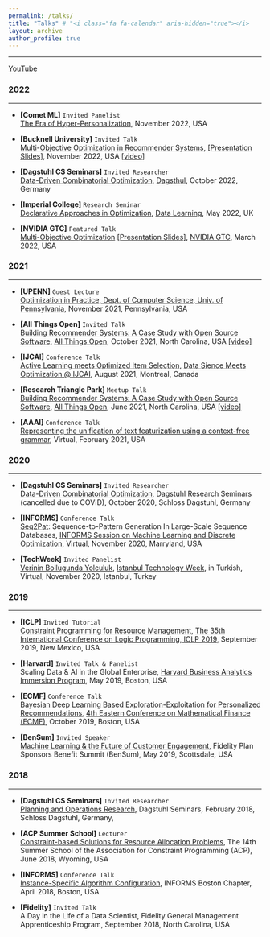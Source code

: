```yaml
---
permalink: /talks/
title: "Talks" # "<i class="fa fa-calendar" aria-hidden="true"></i>
layout: archive
author_profile: true
---
```


---

<a href="https://www.youtube.com/channel/UCzJyUE6YtOdrGpyOpgYhyKg"><i class="fab fa-fw fa-youtube" aria-hidden="true"></i> YouTube</a>

### 2022

---

* **[Comet ML]** `Invited Panelist`\
   [The Era of Hyper-Personalization](https://go.comet.ml/webinar-recommender-systems-for-business-impact.html?utm_source=Serdar&utm_medium=partner&utm_campaign=Webinar_RecSys_2022), November 2022, USA
   
* **[Bucknell University]** `Invited Talk`\
   [Multi-Objective Optimization in Recommender Systems](https://management.blogs.bucknell.edu/2022/11/08/serdar-kadioglu-to-speak-friday-november-11th/), [[Presentation Slides]](https://nbviewer.org/github/skadio/skadio.github.io/blob/master/files/Kadioglu_Bucknell_2022.pdf), November 2022, USA [[video]](https://mediaspace.bucknell.edu/media/Optimized+Item+Selection+to+Boost+Exploration+for+Recommender+Systems+-+Serdar+Kadioglu%2C+Fidelity%2C+11+11+2022/1_3iou676g/185503823)
   
* **[Dagstuhl CS Seminars]** `Invited Researcher`\
  [Data-Driven Combinatorial Optimization](https://www.dagstuhl.de/en/program/calendar/semhp/?semnr=22431), [Dagsthul]([https://sites.google.com/view/rossella-arcucci/home/calendar-datalearning](https://www.dagstuhl.de/)), October 2022, Germany 

* **[Imperial College]** `Research Seminar`\
  [Declarative Approaches in Optimization](), [Data Learning](https://sites.google.com/view/rossella-arcucci/home/calendar-datalearning), May 2022, UK 

* **[NVIDIA GTC]** `Featured Talk`\
  [Multi-Objective Optimization](https://www.youtube.com/watch?v=_v-B2nRy79w) [[Presentation Slides]](https://nbviewer.org/github/skadio/skadio.github.io/blob/master/files/S42373.pdf), [NVIDIA GTC](https://www.nvidia.com/gtc), March 2022, USA 
  
### 2021

---

* **[UPENN]** `Guest Lecture`\
  [Optimization in Practice, Dept. of Computer Science, Univ. of Pennsylvania](https://events.seas.upenn.edu/event/cis-189-guest-lecture-optimization-in-practice/), November 2021, Pennsylvania, USA 

* **[All Things Open]** `Invited Talk`\
  [Building Recommender Systems: A Case Study with Open Source Software](https://2021.allthingsopen.org/sessions/building-recommender-systems-a-case-study-with-open-source-software/), [All Things Open](https://2021.allthingsopen.org/speakers/serdar-kadioglu/), October 2021, North Carolina, USA [[video]](https://www.youtube.com/watch?v=54d_YUalvOA)
  
 * **[IJCAI]** `Conference Talk`\
  [Active Learning meets Optimized Item Selection](https://arxiv.org/abs/2112.03105), [Data Sience Meets Optimization @ IJCAI](https://sites.google.com/view/ijcai2021dso), August 2021, Montreal, Canada  
 
* **[Research Triangle Park]** `Meetup Talk`\
  [Building Recommender Systems: A Case Study with Open Source Software](https://www.meetup.com/All-Things-Open-RTP-Meetup/events/277669517), [All Things Open](https://www.allthingsopen.org/), June 2021, North Carolina, USA [[video]](https://www.youtube.com/watch?v=fK4g9yF31Pk)

* **[AAAI]** `Conference Talk`\
  [Representing the unification of text featurization using a context-free grammar](https://ojs.aaai.org/index.php/AAAI/article/view/17814), Virtual, February 2021, USA


### 2020 

---

* **[Dagstuhl CS Seminars]** `Invited Researcher`\
  [Data-Driven Combinatorial Optimization](https://www.dagstuhl.de/en/program/calendar/semhp/?semnr=20421), Dagstuhl Research Seminars (cancelled due to COVID), October 2020, Schloss Dagstuhl, Germany 


* **[INFORMS]** `Conference Talk`\
  [Seq2Pat](https://github.com/fidelity/seq2pat): Sequence-to-Pattern Generation In Large-Scale Sequence Databases, [INFORMS Session on Machine Learning and Discrete Optimization](http://meetings2.informs.org/wordpress/annual2020/), Virtual, November 2020, Marryland, USA
  

* **[TechWeek]** `Invited Panelist`\
   [Verinin Bollugunda Yolculuk](https://www.istanbultechweek.com/konusmacilar), [Istanbul Technology Week](https://www.istanbultechweek.com/etkinlik), in Turkish, Virtual, November 2020, Istanbul, Turkey

### 2019

---

* **[ICLP]** `Invited Tutorial`\
  [Constraint Programming for Resource Management](https://www.cs.nmsu.edu/ALP/iclp2019/tutorials.html#cprm), [The 35th International Conference on Logic Programming, ICLP 2019](https://www.cs.nmsu.edu/ALP/iclp2019/index.html), September 2019, New Mexico, USA

  

* **[Harvard]** `Invited Talk & Panelist`\
  Scaling Data & AI in the Global Enterprise, [Harvard Business Analytics Immersion Program](https://harvardbusinessanalytics.online/index11-d.html?experimentid=18982231620&x=OFB&s=search_brand_google&l=GGL%7CHU-CBA%7CSEM%7CBRD%7CTIER0%7CBROAD%7CBrand%7COffline%7CAnalytics&ef_id=c:411344181960_d:c_n:g_ti:kwd-334218783598&ds_rl=1283482&ds_rl=1283482&gclid=Cj0KCQiAqo3-BRDoARIsAE5vnaJ-1_koONbHob-8Ndr2ufrT50oEBYpU9dd-SCW-I-uch9wLKlNr3U8aAlcgEALw_wcB&gclsrc=aw.ds), May 2019, Boston, USA

  

* **[ECMF]** `Conference Talk`\
  [Bayesian Deep Learning Based Exploration-Exploitation for Personalized Recommendations](https://sites.google.com/view/ecmf4/program), [4th Eastern Conference on Mathematical Finance (ECMF)](https://sites.google.com/view/ecmf4/home), October 2019, Boston, USA

  

* **[BenSum]**  `Invited Speaker`\
  [Machine Learning & the Future of Customer Engagement](https://fidelitystockplansummit.com/), Fidelity Plan Sponsors Benefit Summit (BenSum), May 2019, Scottsdale, USA



### **2018**

---

* **[Dagstuhl CS Seminars]** `Invited Researcher`\
  [Planning and Operations Research](https://www.dagstuhl.de/en/program/calendar/semhp/?semnr=18071), Dagstuhl Seminars, February 2018, Schloss Dagstuhl, Germany, 

  
* **[ACP Summer School]** `Lecturer`\
  [Constraint-based Solutions for Resource Allocation Problems](https://school.a4cp.org/summer2018/#speakers), The 14th Summer School of the Association for Constraint Programming (ACP), June 2018, Wyoming, USA

* **[INFORMS]** `Conference Talk`\
  [Instance-Specific Algorithm Configuration](https://connect.informs.org/communities/community-home/digestviewer/viewthread?GroupId=469&MessageKey=db1ebdc0-61af-404b-a46e-8b92214fbb9e&CommunityKey=1d5653fa-85c8-46b3-8176-869b140e5e3c&tab=digestviewer&ReturnUrl=%2Funiversityofminnesota%2Fourdiscussiongroup), INFORMS Boston Chapter, April 2018, Boston, USA


* **[Fidelity]** `Invited Talk`\
  A Day in the Life of a Data Scientist, Fidelity General Management Apprenticeship Program, September 2018, North Carolina, USA
